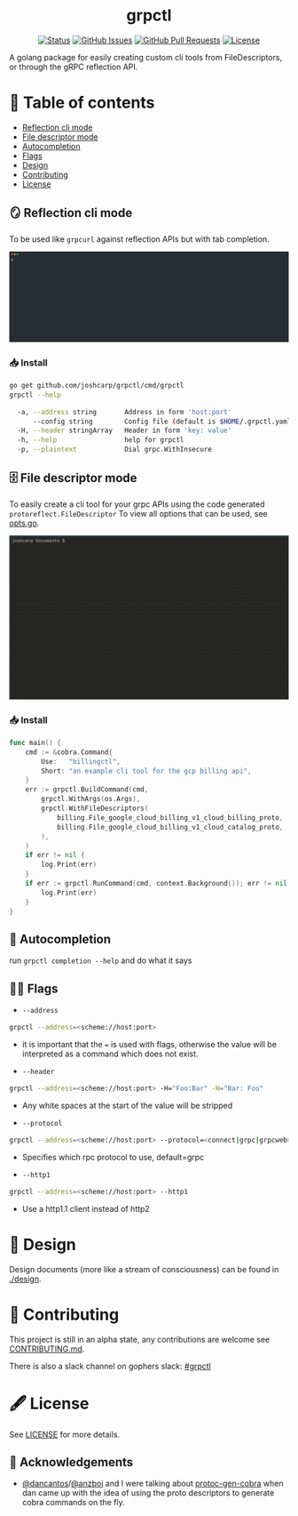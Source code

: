<h1 align="center">grpctl</h1>

<div align="center">

[![Status](https://img.shields.io/badge/status-active-success.svg)]()
[![GitHub Issues](https://img.shields.io/github/issues/joshcarp/grpctl)](https://github.com/joshcarp/grpctl/issues)
[![GitHub Pull Requests](https://img.shields.io/github/issues-pr/joshcarp/grpctl)](https://github.com/joshcarp/grpctl/pulls)
[![License](https://img.shields.io/badge/license-apache2-blue.svg)](/LICENSE)

</div>

A golang package for easily creating custom cli tools from FileDescriptors, or through the gRPC reflection API. 

# 📖 Table of contents

- [Reflection cli mode](#reflection-cli-mode)
- [File descriptor mode](#file-descriptor-mode)
- [Autocompletion](#autocompletion)
- [Flags](#flags)
- [Design](#design)
- [Contributing](#contributing)
- [License](#license)

## 🪞 Reflection cli mode <a name = "reflection-cli-mode"></a>

To be used like `grpcurl` against reflection APIs but with tab completion.

![grpctl](./grpctl.svg)

### 📥 Install

```bash
go get github.com/joshcarp/grpctl/cmd/grpctl
grpctl --help
```

[embedmd]:# (cmd/grpctl/docs/grpctl.md bash /  -a/ /WithInsecure/)
```bash
  -a, --address string       Address in form 'host:port'
      --config string        Config file (default is $HOME/.grpctl.yaml)
  -H, --header stringArray   Header in form 'key: value'
  -h, --help                 help for grpctl
  -p, --plaintext            Dial grpc.WithInsecure
```

## 🗄️ File descriptor mode <a name = "file-descriptor-mode"></a>

To easily create a cli tool for your grpc APIs using the code generated `protoreflect.FileDescriptor`
To view all options that can be used, see [opts.go](opts.go).

![examplectl](./examplectl.gif)

### 📥 Install

[embedmd]:# (cmd/billingctl/main.go go /func main/ $)
```go
func main() {
	cmd := &cobra.Command{
		Use:   "billingctl",
		Short: "an example cli tool for the gcp billing api",
	}
	err := grpctl.BuildCommand(cmd,
		grpctl.WithArgs(os.Args),
		grpctl.WithFileDescriptors(
			billing.File_google_cloud_billing_v1_cloud_billing_proto,
			billing.File_google_cloud_billing_v1_cloud_catalog_proto,
		),
	)
	if err != nil {
		log.Print(err)
	}
	if err := grpctl.RunCommand(cmd, context.Background()); err != nil {
		log.Print(err)
	}
}
```

## 🤖 Autocompletion <a name = "autocompletion"></a>

run `grpctl completion --help` and do what it says

## 🏳️‍🌈 Flags <a name = "flags"></a>

- `--address`
```bash
grpctl --address=<scheme://host:port>
```
  - it is important that the `=` is used with flags, otherwise the value will be interpreted as a command which does not exist.

- `--header`
```bash
grpctl --address=<scheme://host:port> -H="Foo:Bar" -H="Bar: Foo"
```
  - Any white spaces at the start of the value will be stripped

- `--protocol`
```bash
grpctl --address=<scheme://host:port> --protocol=<connect|grpc|grpcweb>
```
- Specifies which rpc protocol to use, default=grpc

- `--http1`
```bash
grpctl --address=<scheme://host:port> --http1
```
- Use a http1.1 client instead of http2

# 🧠 Design <a name = "design"></a>

Design documents (more like a stream of consciousness) can be found in [./design](./design).

# 🔧 Contributing <a name = "contributing"></a>

This project is still in an alpha state, any contributions are welcome see [CONTRIBUTING.md](CONTRIBUTING.md).

There is also a slack channel on gophers slack: [#grpctl](https://gophers.slack.com/archives/C02CAH9NP7H)

# 🖋️ License <a name = "license"></a>

See [LICENSE](LICENSE) for more details.

## 🎉 Acknowledgements <a name = "acknowledgement"></a>
- [@dancantos](https://github.com/dancantos)/[@anzboi](https://github.com/anzboi) and I were talking about [protoc-gen-cobra](https://github.com/fiorix/protoc-gen-cobra) when dan came up with the idea of using the proto descriptors to generate cobra commands on the fly.
 
